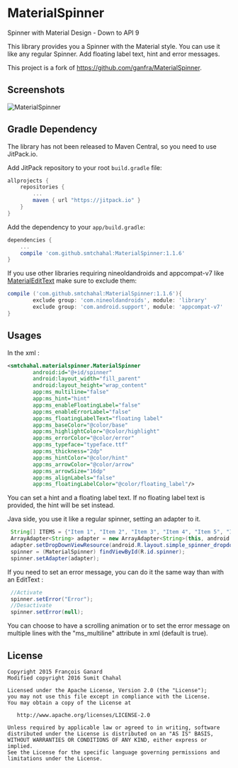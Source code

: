 # MaterialSpinner

Spinner with Material Design - Down to API 9

This library provides you a Spinner with the Material style. You can use it like any regular Spinner. 
Add floating label text, hint and error messages.

This project is a fork of https://github.com/ganfra/MaterialSpinner.

## Screenshots
![MaterialSpinner](./screenshots/screenshot.gif)

## Gradle Dependency
The library has not been released to Maven Central, so you need to use JitPack.io.

Add JitPack repository to your root `build.gradle` file:
```groovy
allprojects {
    repositories {
        ...
        maven { url "https://jitpack.io" }
    }
}
```

Add the dependency to your `app/build.gradle`:

```groovy
dependencies {
    ...
    compile 'com.github.smtchahal:MaterialSpinner:1.1.6'
}
```

If you use other libraries requiring nineoldandroids and appcompat-v7 like [MaterialEditText](https://github.com/rengwuxian/MaterialEditText/) make sure to exclude them:
```groovy
compile ('com.github.smtchahal:MaterialSpinner:1.1.6'){
        exclude group: 'com.nineoldandroids', module: 'library'
        exclude group: 'com.android.support', module: 'appcompat-v7'
}
```


## Usages

In the xml : 

```xml
<smtchahal.materialspinner.MaterialSpinner
        android:id="@+id/spinner"
        android:layout_width="fill_parent"
        android:layout_height="wrap_content" 
        app:ms_multiline="false"
        app:ms_hint="hint"
        app:ms_enableFloatingLabel="false"
        app:ms_enableErrorLabel="false"
        app:ms_floatingLabelText="floating label"
        app:ms_baseColor="@color/base"
        app:ms_highlightColor="@color/highlight"
        app:ms_errorColor="@color/error"
        app:ms_typeface="typeface.ttf"
        app:ms_thickness="2dp"
        app:ms_hintColor="@color/hint"
        app:ms_arrowColor="@color/arrow"
        app:ms_arrowSize="16dp"
        app:ms_alignLabels="false"
        app:ms_floatingLabelColor="@color/floating_label"/>
```
You can set a hint and a floating label text. If no floating label text is provided, the hint will be set instead.


Java side, you use it like a regular spinner, setting an adapter to it.
```java
 String[] ITEMS = {"Item 1", "Item 2", "Item 3", "Item 4", "Item 5", "Item 6"};
 ArrayAdapter<String> adapter = new ArrayAdapter<String>(this, android.R.layout.simple_spinner_item, ITEMS);
 adapter.setDropDownViewResource(android.R.layout.simple_spinner_dropdown_item);
 spinner = (MaterialSpinner) findViewById(R.id.spinner);
 spinner.setAdapter(adapter);
```

If you need to set an error message, you can do it the same way than with an EditText :
```java
 //Activate
 spinner.setError("Error");
 //Desactivate
 spinner.setError(null);
```
You can choose to have a scrolling animation or to set the error message on multiple lines with the "ms_multiline" attribute in xml (default is true).


## License

    Copyright 2015 François Ganard
    Modified copyright 2016 Sumit Chahal

    Licensed under the Apache License, Version 2.0 (the "License");
    you may not use this file except in compliance with the License.
    You may obtain a copy of the License at

       http://www.apache.org/licenses/LICENSE-2.0

    Unless required by applicable law or agreed to in writing, software
    distributed under the License is distributed on an "AS IS" BASIS,
    WITHOUT WARRANTIES OR CONDITIONS OF ANY KIND, either express or implied.
    See the License for the specific language governing permissions and
    limitations under the License.



